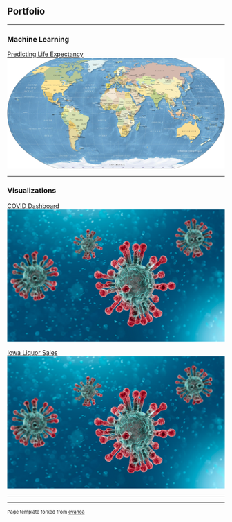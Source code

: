 ## Portfolio

---

### Machine Learning

[Predicting Life Expectancy](/life_expectancy.md)
<img src="images/world.jpg?raw=true"/>

---

### Visualizations

[COVID Dashboard](/covid.md)
<img src="images/covid.png?raw=true"/>

[Iowa Liquor Sales](/iowa.md)
<img src="images/covid.png?raw=true"/>

---




---
<p style="font-size:11px">Page template forked from <a href="https://github.com/evanca/quick-portfolio">evanca</a></p>
<!-- Remove above link if you don't want to attibute -->
